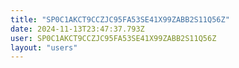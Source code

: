 ```yaml
---
title: "SP0C1AKCT9CCZJC95FA53SE41X99ZABB2S11Q56Z"
date: 2024-11-13T23:47:37.793Z
user: SP0C1AKCT9CCZJC95FA53SE41X99ZABB2S11Q56Z
layout: "users"
---
```

    